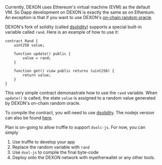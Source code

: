Currently, DEXON uses Ethereum's virtual machine (EVM) as the default VM. So Dapp development on DEXON is exactly the same as on Ethereum. An exception is that if you want to use DEXON's [on-chain random oracle](https://github.com/dexon-foundation/wiki/wiki/On-Chain-Random-Oracle).

DEXON's fork of solidity (called [dsolidity](https://github.com/dexon-foundation/dsolidity)) supports a special built-in variable called `rand`. Here is an example of how to use it:

```
contract Rand {
    uint256 value;

    function update() public {
        value = rand;
    }

    function get() view public returns (uint256) {
        return value;
    }
}
```

This very simple contract demonastrate how to use the `rand` variable. When `update()` is called, the state `value` is assigned to a random value generated by DEXON's on-chain random oracle.

To compile the contract, you will need to use [dsolidity](https://github.com/dexon-foundation/dsolidity). The nodejs version can also be found [here](https://github.com/dexon-foundation/dsolc-js).

Plan is on-going to allow truffle to support `dsolc-js`. For now, you can simply

1. Use truffle to develop your app
2. Replace the random variable with `rand`
3. Use `dsol-js` to compile the final byte-code
4. Deploy onto the DEXON network with myetherwallet or any other tools.